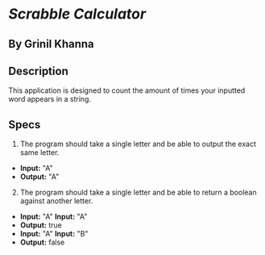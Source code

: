 # __*Scrabble Calculator*__

## By Grinil Khanna

## Description

This application is designed to count the amount of times your inputted word appears in a string.

## Specs

1. The program should take a single letter and be able to output the exact same letter.
  * **Input:** "A"
  * **Output:** "A"

2. The program should take a single letter and be able to return a boolean against another letter.
  * **Input:** "A" **Input:**  "A"
  * **Output:** true
  * **Input:** "A" **Input:**  "B"
  * **Output:** false
